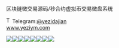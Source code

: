 区块链微交易源码/秒合约虚拟币交易微盘系统<p dir="auto"><a target="_blank" rel="noopener noreferrer nofollow" href="https://camo.githubusercontent.com/d614d90677fbc2e34c7c62ebc68c82379d87a57c4beaf05af65fec7ba6b72e36/68747470733a2f2f63646e2d69636f6e732d706e672e666c617469636f6e2e636f6d2f3531322f323131312f323131313634362e706e67"><img src="https://camo.githubusercontent.com/d614d90677fbc2e34c7c62ebc68c82379d87a57c4beaf05af65fec7ba6b72e36/68747470733a2f2f63646e2d69636f6e732d706e672e666c617469636f6e2e636f6d2f3531322f323131312f323131313634362e706e67" alt="Telegram Icon" style="width: 16px; max-width: 100%;" data-canonical-src="https://cdn-icons-png.flaticon.com/512/2111/2111646.png"></a>Telegram:<a href="https://t.me/yezidajian" rel="nofollow">@yezidajian</a><br><a href="https://www.yeziym.com/">www.yeziym.com</a></p><img src="https://github.com/yeziym/qukuailianweijiaoyi_T9/blob/main/zwNSJ.png"><img src="https://github.com/yeziym/qukuailianweijiaoyi_T9/blob/main/4ZhCb.png"><img src="https://github.com/yeziym/qukuailianweijiaoyi_T9/blob/main/1OkNB.png"><img src="https://github.com/yeziym/qukuailianweijiaoyi_T9/blob/main/eKyCl.png"><img src="https://github.com/yeziym/qukuailianweijiaoyi_T9/blob/main/eyNT7.png"><img src="https://github.com/yeziym/qukuailianweijiaoyi_T9/blob/main/HOcvQ.png"><img src="https://github.com/yeziym/qukuailianweijiaoyi_T9/blob/main/MO6d4.png"><img src="https://github.com/yeziym/qukuailianweijiaoyi_T9/blob/main/oGySq.png">